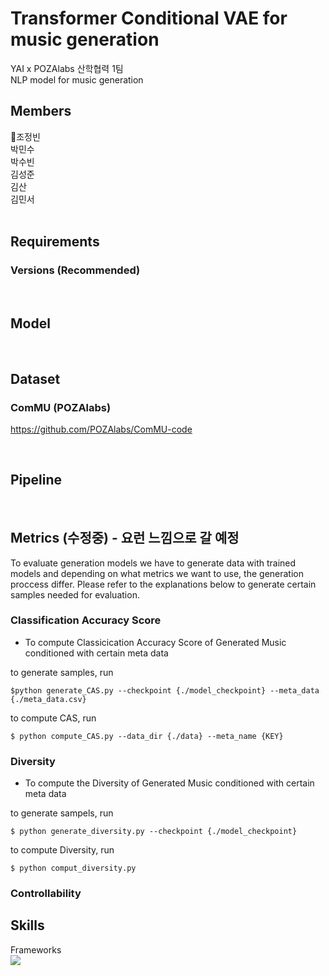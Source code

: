 # Transformer Conditional VAE for music generation
YAI x POZAlabs 산학협력 1팀 <br>
NLP model for music generation <br>

## Members
👑조정빈<br>
박민수<br>
박수빈<br>
김성준<br>
김산<br>
김민서<br>
</br>

## Requirements
### Versions (Recommended)

<br>

## Model

<br>

## Dataset

### ComMU (POZAlabs)
https://github.com/POZAlabs/ComMU-code

<br>

## Pipeline

<br>

## Metrics (수정중) - 요런 느낌으로 갈 예정
To evaluate generation models we have to generate data with trained models and depending on what metrics we want to use, the generation proccess differ. 
Please refer to the explanations below to generate certain samples needed for evaluation.


### Classification Accuracy Score
- To compute Classicication Accuracy Score of Generated Music conditioned with certain meta data 

to generate samples, run
```
$python generate_CAS.py --checkpoint {./model_checkpoint} --meta_data {./meta_data.csv}
```
to compute CAS, run
```
$ python compute_CAS.py --data_dir {./data} --meta_name {KEY}
```

### Diversity
- To compute the Diversity of Generated Music conditioned with certain meta data

to generate sampels, run
```
$ python generate_diversity.py --checkpoint {./model_checkpoint}
```
to compute Diversity, run
```
$ python comput_diversity.py 
```

### Controllability


## Skills
Frameworks <br><img src="https://img.shields.io/badge/PyTorch-EE4C2C?style=flat-square&logo=pytorch&logoColor=white"/> 
